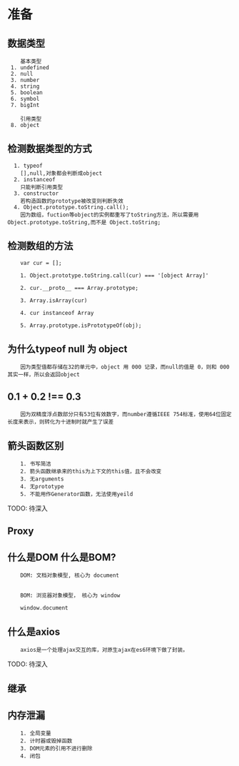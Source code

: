 # 准备
## 数据类型
```
    基本类型
 1. undefined
 2. null
 3. number
 4. string
 5. boolean
 6. symbol
 7. bigInt

    引用类型
 8. object
```

## 检测数据类型的方式
```
  1. typeof
    [],null,对象都会判断成object
  2. instanceof
    只能判断引用类型
  3. constructor
    若构造函数的prototype被改变则判断失效
  4. Object.prototype.toString.call();
    因为数组，fuction等object的实例都重写了toString方法，所以需要用Object.prototype.toString,而不是 Object.toString;
```

## 检测数组的方法
```
    var cur = [];

    1. Object.prototype.toString.call(cur) === '[object Array]'

    2. cur.__proto__ === Array.prototype;

    3. Array.isArray(cur)

    4. cur instanceof Array

    5. Array.prototype.isPrototypeOf(obj);

```

## 为什么typeof null 为 object
```
    因为类型值都存储在32的单元中，object 用 000 记录，而null的值是 0，则和 000 其实一样，所以会返回object

```


## 0.1 + 0.2 !== 0.3
```
    因为双精度浮点数部分只有53位有效数字，而number遵循IEEE 754标准，使用64位固定长度来表示，则转化为十进制时就产生了误差
```

## 箭头函数区别
```
    1. 书写简洁
    2. 箭头函数继承来的this为上下文的this值，且不会改变
    3. 无arguments
    4. 无prototype
    5. 不能用作Generator函数，无法使用yeild
```

TODO: 待深入
## Proxy






## 什么是DOM 什么是BOM?
```
    DOM: 文档对象模型, 核心为 document


    BOM: 浏览器对象模型， 核心为 window

    window.document

```

## 什么是axios
```
    axios是一个处理ajax交互的库，对原生ajax在es6环境下做了封装。

```


TODO: 待深入
## 继承




## 内存泄漏
```
    1. 全局变量
    2. 计时器或毁掉函数
    3. DOM元素的引用不进行删除
    4. 闭包
```